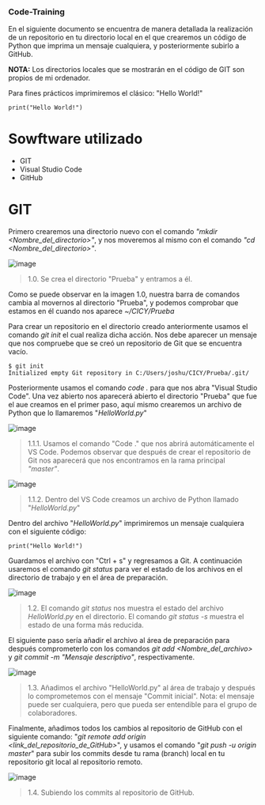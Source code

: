 ### Code-Training

En el siguiente documento se encuentra de manera detallada la realización de un repositorio en tu directorio local en el que crearemos un código de Python que imprima un mensaje cualquiera, y posteriormente subirlo a GitHub.

**NOTA:** Los directorios locales que se mostrarán en el código de GIT son propios de mi ordenador.

Para fines prácticos imprimiremos el clásico: "Hello World!"

    print("Hello World!")

# Sowftware utilizado
- GIT
- Visual Studio Code
- GitHub

# GIT
Primero crearemos una directorio nuevo con el comando _"mkdir <Nombre_del_directorio>"_, y nos moveremos al mismo con el comando _"cd <Nombre_del_directorio>"_.

![image](https://github.com/JoshuaG1/Code-Training2/assets/76781328/30b7bc2e-eb14-49c1-af1b-c38cd61730e8)
> 1.0. Se crea el directorio "Prueba" y entramos a él.

Como se puede observar en la imagen 1.0, nuestra barra de comandos cambia al movernos al directorio "Prueba", y podemos comprobar que estamos en él cuando nos aparece _~/CICY/Prueba_

Para crear un repositorio en el directorio creado anteriormente usamos el comando _git init_ el cual realiza dicha acción. Nos debe aparecer un mensaje que nos compruebe que se creó un repositorio de Git que se encuentra vacío.

    $ git init
    Initialized empty Git repository in C:/Users/joshu/CICY/Prueba/.git/

Posteriormente usamos el comando _code ._ para que nos abra "Visual Studio Code". Una vez abierto nos aparecerá abierto el directorio "Prueba" que fue el aue creamos en el primer paso, aquí mismo crearemos un archivo de Python que lo llamaremos "_HelloWorld.py_"

![image](https://github.com/JoshuaG1/Code-Training2/assets/76781328/72693143-882e-4262-9823-0b39ac49dbad)
> 1.1.1. Usamos el comando "Code ." que nos abrirá automáticamente el VS Code. Podemos observar que después de crear el repositorio de Git nos aparecerá que nos encontramos en la rama principal _"master"_.

![image](https://github.com/JoshuaG1/Code-Training2/assets/76781328/c6d5a8f5-e850-4eb4-a223-fad48b32ef92)
>1.1.2. Dentro del VS Code creamos un archivo de Python llamado "_HelloWorld.py_"


Dentro del archivo "_HelloWorld.py_" imprimiremos un mensaje cualquiera con el siguiente código:

    print("Hello World!")

Guardamos el archivo con "Ctrl + s" y regresamos a Git. A continuación usaremos el comando _git status_ para ver el estado de los archivos en el directorio de trabajo y en el área de preparación.

![image](https://github.com/JoshuaG1/Code-Training2/assets/76781328/4b5d523c-1cbc-48c7-9916-196b97e4bfdc)
>1.2. El comando *git status* nos muestra el estado del archivo _HelloWorld.py_ en el directorio. El comando *git status -s* muestra el estado de una forma más reducida.

El siguiente paso sería añadir el archivo al área de preparación para después comprometerlo con los comandos *git add <Nombre_del_archivo>* y *git commit -m "Mensaje descriptivo"*, respectivamente.

![image](https://github.com/JoshuaG1/Code-Training2/assets/76781328/17834990-e98b-4a36-bce0-60209deb352a)
>1.3. Añadimos el archivo "HelloWorld.py" al área de trabajo y después lo comprometemos con el mensaje "Commit inicial". Nota: el mensaje puede ser cualquiera, pero que pueda ser entendible para el grupo de colaboradores.

Finalmente, añadimos todos los cambios al repositorio de GitHub con el siguiente comando: "*git remote add origin <link_del_repositorio_de_GitHub>*", y usamos el comando "*git push -u origin master*" para subir los commits desde tu rama (branch) local en tu repositorio git local al repositorio remoto.

![image](https://github.com/JoshuaG1/Code-Training2/assets/76781328/51e7072e-4f2a-43df-90b1-2c3669cc79a1)
>1.4. Subiendo los commits al repositorio de GitHub.

